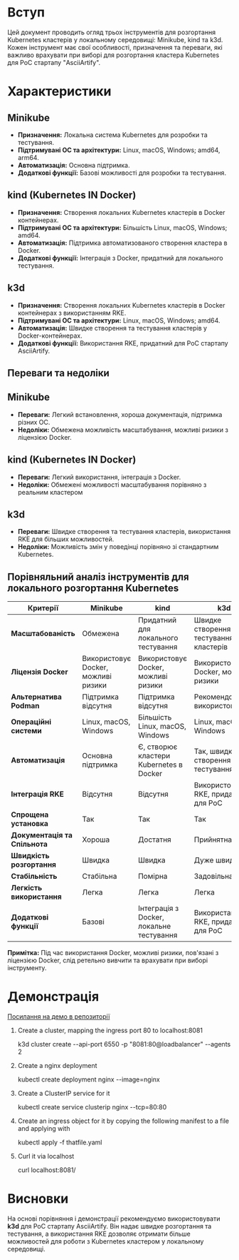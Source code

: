 # Вступ

Цей документ проводить огляд трьох інструментів для розгортання Kubernetes кластерів у локальному середовищі: Minikube, kind та k3d. Кожен інструмент має свої особливості, призначення та переваги, які важливо врахувати при виборі для розгортання кластера Kubernetes для PoC стартапу "AsciiArtify".

# Характеристики

## Minikube

- **Призначення:** Локальна система Kubernetes для розробки та тестування.
- **Підтримувані ОС та архітектури:** Linux, macOS, Windows; amd64, arm64.
- **Автоматизація:** Основна підтримка.
- **Додаткові функції:** Базові можливості для розробки та тестування.

## kind (Kubernetes IN Docker)

- **Призначення:** Створення локальних Kubernetes кластерів в Docker контейнерах.
- **Підтримувані ОС та архітектури:** Більшість Linux, macOS, Windows; amd64.
- **Автоматизація:** Підтримка автоматизованого створення кластера в Docker.
- **Додаткові функції:** Інтеграція з Docker, придатний для локального тестування.

## k3d

- **Призначення:** Створення локальних Kubernetes кластерів в Docker контейнерах з використанням RKE.
- **Підтримувані ОС та архітектури:** Linux, macOS, Windows; amd64.
- **Автоматизація:** Швидке створення та тестування кластерів у Docker-контейнерах.
- **Додаткові функції:** Використання RKE, придатний для PoC стартапу AsciiArtify.

## Переваги та недоліки

## Minikube

- **Переваги:** Легкий встановлення, хороша документація, підтримка різних ОС.
- **Недоліки:** Обмежена можливість масштабування, можливі ризики з ліцензією Docker.

## kind (Kubernetes IN Docker)

- **Переваги:** Легкий використання, інтеграція з Docker.
- **Недоліки:** Обмежені можливості масштабування порівняно з реальним кластером

## k3d

- **Переваги:** Швидке створення та тестування кластерів, використання RKE для більших можливостей.
- **Недоліки:** Можливість змін у поведінці порівняно зі стандартним Kubernetes.
 
## Порівняльний аналіз інструментів для локального розгортання Kubernetes

| Критерії                    | Minikube                                 | kind                                       | k3d                                        |
|-----------------------------|------------------------------------------|--------------------------------------------|--------------------------------------------|
| **Масштабованість**          | Обмежена                                 | Придатний для локального тестування         | Швидке створення та тестування кластерів    |
| **Ліцензія Docker**          | Використовує Docker, можливі ризики      | Використовує Docker, можливі ризики         | Використовує Docker, можливі ризики         |
| **Альтернатива Podman**      | Підтримка відсутня                       | Підтримка відсутня                          | Рекомендовано використовувати               |
| **Операційні системи**       | Linux, macOS, Windows                    | Більшість Linux, macOS, Windows             | Linux, macOS, Windows                      |
| **Автоматизація**            | Основна підтримка                        | Є, створює кластери Kubernetes в Docker     | Так, швидке створення та тестування         |
| **Інтеграція RKE**           | Відсутня                                  | Відсутня                                   | Використовує RKE, придатний для PoC        |
| **Спрощена установка**       | Так                                      | Так                                        | Так                                        |
| **Документація та Спільнота** | Хороша                                   | Достатня                                   | Прийнятна                                  |
| **Швидкість розгортання**    | Швидка                                   | Швидка                                    | Дуже швидка                               |
| **Стабільність**             | Стабільна                                | Помірна                                    | Задовільна                                |
| **Легкість використання**    | Легка                                    | Легка                                     | Легка                                     |
| **Додаткові функції**        | Базові                                   | Інтеграція з Docker, локальне тестування    | Використання RKE, придатний для PoC        |

**Примітка:** Під час використання Docker, можливі ризики, пов'язані з ліцензією Docker, слід ретельно вивчити та врахувати при виборі інструменту.


# Демонстрація

[Посилання на демо в репозиторії](https://github.com/ukrsite/AsciiArtify/doc/demo.gif)

1. Create a cluster, mapping the ingress port 80 to localhost:8081

   k3d cluster create --api-port 6550 -p "8081:80@loadbalancer" --agents 2

2. Create a nginx deployment

   kubectl create deployment nginx --image=nginx

3. Create a ClusterIP service for it

   kubectl create service clusterip nginx --tcp=80:80

4. Create an ingress object for it by copying the following manifest to a file and applying with

   kubectl apply -f thatfile.yaml

6. Curl it via localhost

   curl localhost:8081/

# Висновки

На основі порівняння і демонстрації рекомендуємо використовувати **k3d** для PoC стартапу AsciiArtify. Він надає швидке розгортання та тестування, а використання RKE дозволяє отримати більше можливостей для роботи з Kubernetes кластером у локальному середовищі.

